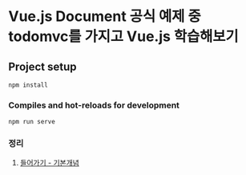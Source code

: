 # Vue.js Document 공식 예제 중 todomvc를 가지고 Vue.js 학습해보기

## Project setup
```
npm install
```
### Compiles and hot-reloads for development
```
npm run serve
```

### 정리
1. [들어가기 - 기본개념](https://github.com/yoonhona/todomvc_vuejs/blob/master/docs/intro.md)
